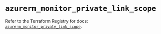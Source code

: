 # `azurerm_monitor_private_link_scope`

Refer to the Terraform Registry for docs: [`azurerm_monitor_private_link_scope`](https://registry.terraform.io/providers/hashicorp/azurerm/3.88.0/docs/resources/monitor_private_link_scope).
